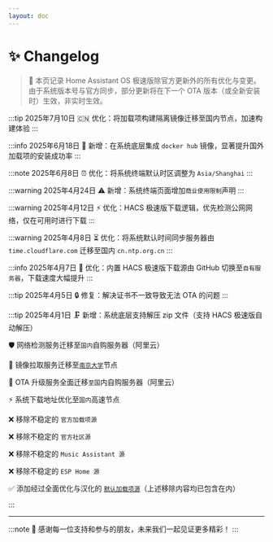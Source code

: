 ```yaml
--- 
layout: doc 
---
```


# ✨ Changelog
> 📝 本页记录 Home Assistant OS 极速版除官方更新外的所有优化与变更。由于系统版本号与官方同步，部分更新将在下一个 OTA 版本（或全新安装时）生效，非实时生效。


:::tip 2025年7月10日
🇨🇳 优化：将加载项构建隔离镜像迁移至国内节点，加速构建体验
:::

:::info 2025年6月18日
🐳 新增：在系统底层集成 `docker hub` 镜像，显著提升国外加载项的安装成功率
:::

:::note 2025年6月8日
⏰ 优化：将系统终端默认时区调整为 `Asia/Shanghai`
:::

:::warning 2025年4月24日
⚠️ 新增：系统终端页面增加`商业使用限制`声明
:::

:::warning 2025年4月12日
⚡ 优化：HACS 极速版下载逻辑，优先检测公网网络，仅在可用时进行下载
:::

:::warning 2025年4月8日
⏳ 优化：将系统默认时间同步服务器由 `time.cloudflare.com` 迁移至国内 `cn.ntp.org.cn`
:::

:::info 2025年4月7日
🚀 优化：内置 HACS 极速版下载源由 GitHub 切换至`自有服务器`，下载速度大幅提升
:::

:::tip 2025年4月5日
🔒 修复：解决证书不一致导致无法 OTA 的问题
:::

:::tip 2025年4月1日
🗜️ 新增：系统底层支持解压 zip 文件（支持 HACS 极速版自动解压）

🛡️ 网络检测服务迁移至`国内`自购服务器（阿里云）

🏫 镜像拉取服务迁移至[`南京大学`](https://mirror.nju.edu.cn/)节点

🔄 OTA 升级服务全面迁移`至国`内自购服务器（阿里云）

⚡ 系统下载地址优化至`国内`高速节点

❌ 移除不稳定的 `官方加载项源`

❌ 移除不稳定的 `官方社区源`

❌ 移除不稳定的 `Music Assistant 源`

❌ 移除不稳定的 `ESP Home 源`

✅ 添加经过全面优化与汉化的 [`默认加载项源`](addoncn)（上述移除内容均已包含在内）

:::

---

:::note
🚩 感谢每一位支持和参与的朋友，未来我们一起见证更多精彩！
:::
